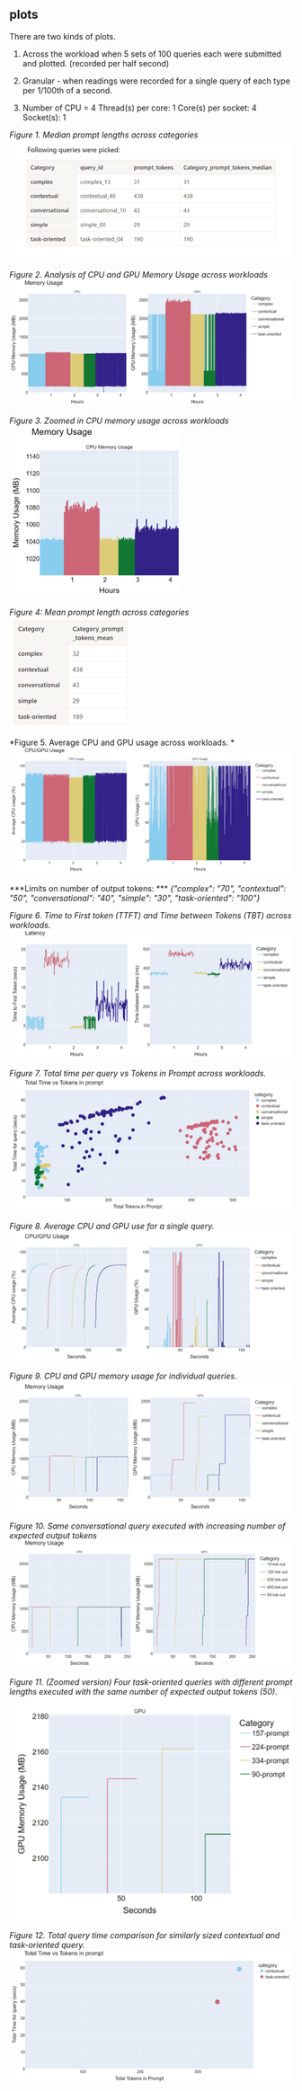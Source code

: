 ## plots

There are two kinds of plots.

1. Across the workload when 5 sets of 100 queries each were submitted and plotted. (recorded per half second)

2. Granular - when readings were recorded for a single query of each type per 1/100th of a second.

3. Number of CPU = 4
    Thread(s) per core:  1
    Core(s) per socket:  4
    Socket(s):           1







*Figure 1. Median prompt lengths across categories*
![Alt text](../../docs/assets/plots/1.png)



*Figure 2. Analysis of CPU and GPU Memory Usage across workloads*
![Alt text](../../docs/assets/plots/2.png)



*Figure 3. Zoomed in CPU memory usage across workloads*
![Alt text](../../docs/assets/plots/3.png)




*Figure 4: Mean prompt length across categories*
![Alt text](../../docs/assets/plots/4.png)




*Figure 5. Average CPU and GPU usage across workloads. *
![Alt text](../../docs/assets/plots/5.png)



***Limits on number of output tokens: ***
*{"complex": "70", "contextual": "50", "conversational": "40", "simple": "30", "task-oriented": "100"}*



*Figure 6. Time to First token (TTFT) and Time between Tokens (TBT) across workloads.*
![Alt text](../../docs/assets/plots/6.png)




*Figure 7. Total time per query vs Tokens in Prompt across workloads.*
![Alt text](../../docs/assets/plots/7.png)



*Figure 8. Average CPU and GPU use for a single query.*
![Alt text](../../docs/assets/plots/8.png)




*Figure 9. CPU and GPU memory usage for individual queries.*
![Alt text](../../docs/assets/plots/9.png)




*Figure 10. Same conversational query executed with increasing number of expected output tokens*
![Alt text](../../docs/assets/plots/10.png)




*Figure 11. (Zoomed version) Four task-oriented queries with different prompt lengths executed with the same number of expected output tokens (50).*
![Alt text](../../docs/assets/plots/11.png)




*Figure 12. Total query time comparison for similarly sized contextual and task-oriented query.*
![Alt text](../../docs/assets/plots/12.png)


